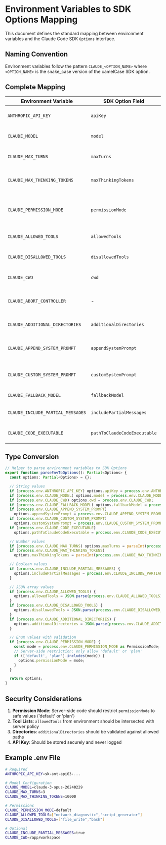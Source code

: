 # Environment Variables to SDK Options Mapping

This document defines the standard mapping between environment variables and the Claude Code SDK `Options` interface.

## Naming Convention

Environment variables follow the pattern `CLAUDE_<OPTION_NAME>` where `<OPTION_NAME>` is the snake_case version of the camelCase SDK option.

## Complete Mapping

| Environment Variable              | SDK Option Field             | Type           | Default                | Description                                        |
| --------------------------------- | ---------------------------- | -------------- | ---------------------- | -------------------------------------------------- |
| `ANTHROPIC_API_KEY`               | `apiKey`                     | string         | -                      | API key for authentication (required)              |
| `CLAUDE_MODEL`                    | `model`                      | string         | claude-3-opus-20240229 | Model to use                                       |
| `CLAUDE_MAX_TURNS`                | `maxTurns`                   | number         | undefined              | Maximum conversation turns                         |
| `CLAUDE_MAX_THINKING_TOKENS`      | `maxThinkingTokens`          | number         | undefined              | Maximum tokens for thinking process                |
| `CLAUDE_PERMISSION_MODE`          | `permissionMode`             | PermissionMode | 'default'              | Permission mode ('default' or 'plan' only for API) |
| `CLAUDE_ALLOWED_TOOLS`            | `allowedTools`               | string[]       | []                     | JSON array of allowed tool names                   |
| `CLAUDE_DISALLOWED_TOOLS`         | `disallowedTools`            | string[]       | []                     | JSON array of disallowed tool names                |
| `CLAUDE_CWD`                      | `cwd`                        | string         | process.cwd()          | Current working directory                          |
| `CLAUDE_ABORT_CONTROLLER`         | -                            | -              | -                      | Not configurable via env (runtime only)            |
| `CLAUDE_ADDITIONAL_DIRECTORIES`   | `additionalDirectories`      | string[]       | []                     | JSON array of additional directories               |
| `CLAUDE_APPEND_SYSTEM_PROMPT`     | `appendSystemPrompt`         | string         | undefined              | Text to append to system prompt                    |
| `CLAUDE_CUSTOM_SYSTEM_PROMPT`     | `customSystemPrompt`         | string         | undefined              | Replace default system prompt                      |
| `CLAUDE_FALLBACK_MODEL`           | `fallbackModel`              | string         | undefined              | Model to use if primary fails                      |
| `CLAUDE_INCLUDE_PARTIAL_MESSAGES` | `includePartialMessages`     | boolean        | false                  | Include partial message events                     |
| `CLAUDE_CODE_EXECUTABLE`          | `pathToClaudeCodeExecutable` | string         | auto-detected          | Path to Claude Code CLI                            |

## Type Conversion

```typescript
// Helper to parse environment variables to SDK Options
export function parseEnvToOptions(): Partial<Options> {
  const options: Partial<Options> = {};

  // String values
  if (process.env.ANTHROPIC_API_KEY) options.apiKey = process.env.ANTHROPIC_API_KEY;
  if (process.env.CLAUDE_MODEL) options.model = process.env.CLAUDE_MODEL;
  if (process.env.CLAUDE_CWD) options.cwd = process.env.CLAUDE_CWD;
  if (process.env.CLAUDE_FALLBACK_MODEL) options.fallbackModel = process.env.CLAUDE_FALLBACK_MODEL;
  if (process.env.CLAUDE_APPEND_SYSTEM_PROMPT)
    options.appendSystemPrompt = process.env.CLAUDE_APPEND_SYSTEM_PROMPT;
  if (process.env.CLAUDE_CUSTOM_SYSTEM_PROMPT)
    options.customSystemPrompt = process.env.CLAUDE_CUSTOM_SYSTEM_PROMPT;
  if (process.env.CLAUDE_CODE_EXECUTABLE)
    options.pathToClaudeCodeExecutable = process.env.CLAUDE_CODE_EXECUTABLE;

  // Number values
  if (process.env.CLAUDE_MAX_TURNS) options.maxTurns = parseInt(process.env.CLAUDE_MAX_TURNS, 10);
  if (process.env.CLAUDE_MAX_THINKING_TOKENS)
    options.maxThinkingTokens = parseInt(process.env.CLAUDE_MAX_THINKING_TOKENS, 10);

  // Boolean values
  if (process.env.CLAUDE_INCLUDE_PARTIAL_MESSAGES) {
    options.includePartialMessages = process.env.CLAUDE_INCLUDE_PARTIAL_MESSAGES === 'true';
  }

  // JSON array values
  if (process.env.CLAUDE_ALLOWED_TOOLS) {
    options.allowedTools = JSON.parse(process.env.CLAUDE_ALLOWED_TOOLS);
  }
  if (process.env.CLAUDE_DISALLOWED_TOOLS) {
    options.disallowedTools = JSON.parse(process.env.CLAUDE_DISALLOWED_TOOLS);
  }
  if (process.env.CLAUDE_ADDITIONAL_DIRECTORIES) {
    options.additionalDirectories = JSON.parse(process.env.CLAUDE_ADDITIONAL_DIRECTORIES);
  }

  // Enum values with validation
  if (process.env.CLAUDE_PERMISSION_MODE) {
    const mode = process.env.CLAUDE_PERMISSION_MODE as PermissionMode;
    // Server-side restriction: only allow 'default' or 'plan'
    if (['default', 'plan'].includes(mode)) {
      options.permissionMode = mode;
    }
  }

  return options;
}
```

## Security Considerations

1. **Permission Mode**: Server-side code should restrict `permissionMode` to safe values ('default' or 'plan')
2. **Tool Lists**: `allowedTools` from environment should be intersected with server policy
3. **Directories**: `additionalDirectories` should be validated against allowed paths
4. **API Key**: Should be stored securely and never logged

## Example .env File

```bash
# Required
ANTHROPIC_API_KEY=sk-ant-api03-...

# Model Configuration
CLAUDE_MODEL=claude-3-opus-20240229
CLAUDE_MAX_TURNS=3
CLAUDE_MAX_THINKING_TOKENS=10000

# Permissions
CLAUDE_PERMISSION_MODE=default
CLAUDE_ALLOWED_TOOLS=["network_diagnostic","script_generator"]
CLAUDE_DISALLOWED_TOOLS=["file_write","bash"]

# Optional
CLAUDE_INCLUDE_PARTIAL_MESSAGES=true
CLAUDE_CWD=/app/workspace
```
